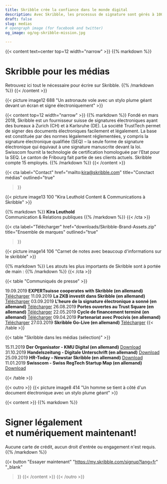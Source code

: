 ```yaml
---
title: Skribble crée la confiance dans le monde digital
description: Avec Skribble, les processus de signature sont gérés à 100% numériquement, sur la base de la signature électronique qualifiée "SEQ" – la signature électronique qui équivaut à une signature manuscrite, selon la loi suisse et européenne.
draft: false
slug: medias
# opengraph image (for facebook and twitter)
og_image: og/og-skribble-mission.jpg

---
```


{{< content text=center top=12 width="narrow" >}}
{{% markdown %}}
# Skribble pour les médias
Retrouvez ici tout le nécessaire pour écrire sur Skribble.
{{% /markdown %}}
{{< /content >}}

{{< picture image12 688 "Un astronaute vole avec un stylo plume géant devant un écran et signe électroniquement" >}}

{{< content top=12 width="narrow" >}}
{{% markdown %}}
Fondé en mars 2018, Skribble est un fournisseur suisse de signatures électroniques ayant des bureaux à Zurich (CH) et à Karlsruhe (DE). La société TrustTech permet de signer des documents électroniques facilement et légalement. La base est constituée par des normes légalement réglementées, y compris la signature électronique qualifiée (SEQ) – la seule forme de signature électronique qui équivaut à une signature manuscrite devant la loi. Swisscom fournit la technologie de certification homologuée par l’Etat pour la SEQ. Le canton de Fribourg fait partie de ses clients actuels. Skribble compte 15 employés.
{{% /markdown %}}
{{< /content >}}

{{< cta
  label="Contact"
  href="mailto:kira@skribble.com"
  title="Conctact médias"
  outlined="true"
>}}

{{< picture image13 100 "Kira Leuthold Content & Communications à Skribble" >}}

{{% markdown %}}
**Kira Leuthold**<br>
Communication & Relations publiques
{{% /markdown %}}
{{< /cta >}}

{{< cta
  label="Télécharger"
  href="downloads/Skribble-Brand-Assets.zip"
  title="Ensemble de marques"
  outlined="true"
>}}

{{< picture image14 106 "Carnet de notes avec beaucoup d'informations sur le skribble" >}}

{{% markdown %}}
Les atouts les plus importants de Skribble sont à portée de main :
{{% /markdown %}}
{{< /cta >}}

{{< table "Communiqués de presse" >}}
<tr>
  <td>19.09.2019</td>
  <td><strong>EXPERTsuisse cooperates with Skribble (en allemand)</strong></td>
  <td>
    <a href="downloads/20190919-Medienmitteilung-EXPERTsuisse-kooperiert-mit-Skribble.pdf" target="_blank">Télécharger</a>
  </td>
</tr>
<tr>
  <td>11.09.2019</td>
  <td><strong>La ZKB investit dans Skribble (en allemand)</strong></td>
  <td>
    <a href="downloads/20190911-Medienmitteilung-ZKB-investiert-in-Skribble.pdf" target="_blank">Télécharger</a>
  </td>
</tr>
<tr>
  <td>03.09.2019</td>
  <td><strong>L'heure de la signature électronique a sonné (en allemand)</strong></td>
  <td>
    <a href="downloads/20190903-Das-Momentum-für-die-elektronische-Signatur-ist-da.pdf" target="_blank">Télécharger</a>
  </td>
</tr>
<tr>
  <td>26.08.2019</td>
  <td><strong>Portes ouvertes au Trust Square (en allemand)</strong></td>
  <td>
    <a href="downloads/20190826-Digitaltag-im-Trust-Square-mit-Skribble.pdf" target="_blank">Télécharger</a>
  </td>
</tr>


<tr>
  <td>22.05.2019</td>
  <td><strong>Cycle de financement terminé (en allemand)</strong></td>
  <td>
    <a href="downloads/20190522-medienmitteilung-skribble-abschluss-finanzierungsrunde.pdf" target="_blank">Télécharger</a>
  </td>
</tr>
<tr>
  <td>09.04.2019</td>
  <td><strong>Partenariat avec Procivis (en allemand)</strong></td>
  <td>
    <a href="downloads/20190409-press-release-procivis-skribble-collaboration.pdf" target="_blank">Télécharger</a>
  </td>
</tr>
<tr>
  <td style="width:10%;">27.03.2019</td>
  <td style="width:80%;"><strong>Skribble Go-Live (en allemand)</strong></td>
  <td style="width:10%;">
    <a href="downloads/20190327-medienmitteilung-skribble-go-live.pdf" target="_blank">Télécharger</a>
  </td>
</tr>
{{< /table >}}

{{< table "Skribble dans les médias (sélection)" >}}
<tr>
  <td style="width:10%;">15.11.2019</td>
  <td style="width:80%;"><strong>Der Organisator - KMU Digital (en allemand)</strong></td>
  <td style="width:10%;">
    <a href="downloads/20191115_Der_Organisator_Skribble.pdf" target="_blank">Download</a>
  </td>
</tr>
<tr>
  <td>31.10.2019</td>
  <td><strong>Handelszeitung - Digitale Unterschrift (en allemand)</strong></td>
  <td>
    <a href="downloads/20191031-Handelzeitung.pdf" target="_blank">Download</a>
  </td>
</tr>
<tr>
  <td>25.09.2019</td>
  <td><strong>HR-Today – Newstar Skribble (en allemand)</strong></td>
  <td>
    <a href="downloads/20190925_HRToday_Skribble.pdf" target="_blank">Download</a>
  </td>
</tr>
<tr>
  <td>11.01.2019</td>
  <td><strong>Swisscom - Swiss RegTech Startup Map (en allemand)</strong></td>
  <td>
    <a href="downloads/20190111_Swisscom_RegTechMap_Skribble.pdf" target="_blank">Download</a>
  </td>
</tr>

{{< /table >}}

[//]: # (--------------------------------------------------------------------------------------------------------------)

{{< outro >}}
{{< picture image8 414 "Un homme se tient à côté d'un document électronique avec un stylo plume géant" >}}

{{< content >}}
{{% markdown %}}
# Signer légalement <br class="hide-for-mobile">et numériquement maintenant!
Aucune carte de crédit, aucun droit d'entrée
ou engagement n'est requis.
{{% /markdown %}}

{{< button
  "Essayer maintenant"
  "https://my.skribble.com/signup?lang=fr"
  "_blank"
>}}
{{< /content >}}
{{< /outro >}}